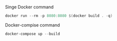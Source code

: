 Singe Docker command

``` powershell
docker run --rm -p 8080:8080 $(docker build . -q)
```

Docker-compise command

``` powershell
docker-compose up --build
```